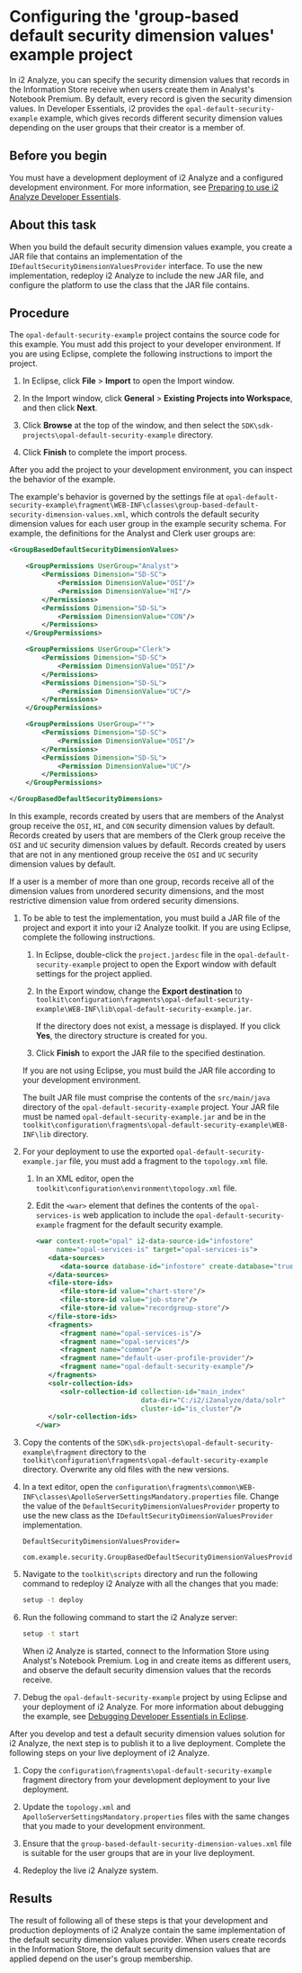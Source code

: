 # Configuring the 'group-based default security dimension values' example project

In i2 Analyze, you can specify the security dimension values that records in the Information Store receive when users create them in Analyst's Notebook Premium. By default, every record is given the security dimension values. In Developer Essentials, i2 provides the `opal-default-security-example` example, which gives records different security dimension values depending on the user groups that their creator is a member of.

## Before you begin

You must have a development deployment of i2 Analyze and a configured development environment. For more information, see [Preparing to use i2 Analyze Developer Essentials](Preparing-to-use-i2-Analyze-Developer-Essentials.md).

## About this task

When you build the default security dimension values example, you create a JAR file that contains an implementation of the `IDefaultSecurityDimensionValuesProvider` interface. To use the new implementation, redeploy i2 Analyze to include the new JAR file, and configure the platform to use the class that the JAR file contains.

## Procedure

The `opal-default-security-example` project contains the source code for this example. You must add this project to your developer environment. If you are using Eclipse, complete the following instructions to import the project.

1. In Eclipse, click **File** &gt; **Import** to open the Import window.

1. In the Import window, click **General** &gt; **Existing Projects into Workspace**, and then click **Next**.

1. Click **Browse** at the top of the window, and then select the `SDK\sdk-projects\opal-default-security-example` directory.

1. Click **Finish** to complete the import process.

After you add the project to your development environment, you can inspect the behavior of the example.

The example's behavior is governed by the settings file at `opal-default-security-example\fragment\WEB-INF\classes\group-based-default-security-dimension-values.xml`, which controls the default security dimension values for each user group in the example security schema. For example, the definitions for the Analyst and Clerk user groups are:

```xml
<GroupBasedDefaultSecurityDimensionValues>

    <GroupPermissions UserGroup="Analyst">
        <Permissions Dimension="SD-SC">
            <Permission DimensionValue="OSI"/>
            <Permission DimensionValue="HI"/>
        </Permissions>
        <Permissions Dimension="SD-SL">
            <Permission DimensionValue="CON"/>
        </Permissions>
    </GroupPermissions>

    <GroupPermissions UserGroup="Clerk">
        <Permissions Dimension="SD-SC">
            <Permission DimensionValue="OSI"/>
        </Permissions>
        <Permissions Dimension="SD-SL">
            <Permission DimensionValue="UC"/>
        </Permissions>
    </GroupPermissions>

    <GroupPermissions UserGroup="*">
        <Permissions Dimension="SD-SC">
            <Permission DimensionValue="OSI"/>
        </Permissions>
        <Permissions Dimension="SD-SL">
            <Permission DimensionValue="UC"/>
        </Permissions>
    </GroupPermissions>

</GroupBasedDefaultSecurityDimensions>
```

In this example, records created by users that are members of the Analyst group receive the `OSI`, `HI`, and `CON` security dimension values by default. Records created by users that are members of the Clerk group receive the `OSI` and `UC` security dimension values by default. Records created by users that are not in any mentioned group receive the `OSI` and `UC` security dimension values by default.

If a user is a member of more than one group, records receive all of the dimension values from unordered security dimensions, and the most restrictive dimension value from ordered security dimensions.

1. To be able to test the implementation, you must build a JAR file of the project and export it into your i2 Analyze toolkit. If you are using Eclipse, complete the following instructions.

   1. In Eclipse, double-click the `project.jardesc` file in the `opal-default-security-example` project to open the Export window with default settings for the project applied.

   1. In the Export window, change the **Export destination** to `toolkit\configuration\fragments\opal-default-security-example\WEB-INF\lib\opal-default-security-example.jar`.

      If the directory does not exist, a message is displayed. If you click **Yes**, the directory structure is created for you.

   1. Click **Finish** to export the JAR file to the specified destination.

   If you are not using Eclipse, you must build the JAR file according to your development environment.

   The built JAR file must comprise the contents of the `src/main/java` directory of the `opal-default-security-example` project. Your JAR file must be named `opal-default-security-example.jar` and be in the `toolkit\configuration\fragments\opal-default-security-example\WEB-INF\lib` directory.

1. For your deployment to use the exported `opal-default-security-example.jar` file, you must add a fragment to the `topology.xml` file.

   1. In an XML editor, open the `toolkit\configuration\environment\topology.xml` file.

   1. Edit the `<war>` element that defines the contents of the `opal-services-is` web application to include the `opal-default-security-example` fragment for the default security example.

      ```xml
      <war context-root="opal" i2-data-source-id="infostore"
           name="opal-services-is" target="opal-services-is">
         <data-sources>
            <data-source database-id="infostore" create-database="true"/>
         </data-sources>
         <file-store-ids>
            <file-store-id value="chart-store"/>
            <file-store-id value="job-store"/>
            <file-store-id value="recordgroup-store"/>
         </file-store-ids>
         <fragments>
            <fragment name="opal-services-is"/>
            <fragment name="opal-services"/>
            <fragment name="common"/>
            <fragment name="default-user-profile-provider"/>
            <fragment name="opal-default-security-example"/>
         </fragments>
         <solr-collection-ids>
            <solr-collection-id collection-id="main_index"
                                data-dir="C:/i2/i2analyze/data/solr"
                                cluster-id="is_cluster"/>
         </solr-collection-ids>
      </war>
      ```

1. Copy the contents of the `SDK\sdk-projects\opal-default-security-example\fragment` directory to the `toolkit\configuration\fragments\opal-default-security-example` directory. Overwrite any old files with the new versions.

1. In a text editor, open the `configuration\fragments\common\WEB-INF\classes\ApolloServerSettingsMandatory.properties` file. Change the value of the `DefaultSecurityDimensionValuesProvider` property to use the new class as the `IDefaultSecurityDimensionValuesProvider` implementation.

   ```
   DefaultSecurityDimensionValuesProvider=
        com.example.security.GroupBasedDefaultSecurityDimensionValuesProvider
   ```

1. Navigate to the `toolkit\scripts` directory and run the following command to redeploy i2 Analyze with all the changes that you made:

   ```sh
   setup -t deploy
   ```

1. Run the following command to start the i2 Analyze server:

   ```sh
   setup -t start
   ```

   When i2 Analyze is started, connect to the Information Store using Analyst's Notebook Premium. Log in and create items as different users, and observe the default security dimension values that the records receive.

1. Debug the `opal-default-security-example` project by using Eclipse and your deployment of i2 Analyze. For more information about debugging the example, see [Debugging Developer Essentials in Eclipse](Debugging-Developer-Essentials.md).

After you develop and test a default security dimension values solution for i2 Analyze, the next step is to publish it to a live deployment. Complete the following steps on your live deployment of i2 Analyze.

1. Copy the `configuration\fragments\opal-default-security-example` fragment directory from your development deployment to your live deployment.

1. Update the `topology.xml` and `ApolloServerSettingsMandatory.properties` files with the same changes that you made to your development environment.

1. Ensure that the `group-based-default-security-dimension-values.xml` file is suitable for the user groups that are in your live deployment.

1. Redeploy the live i2 Analyze system.

## Results

The result of following all of these steps is that your development and production deployments of i2 Analyze contain the same implementation of the default security dimension values provider. When users create records in the Information Store, the default security dimension values that are applied depend on the user's group membership.
